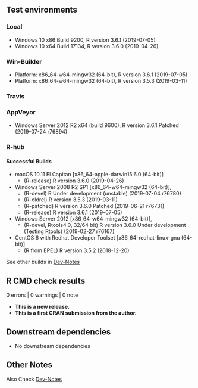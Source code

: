 ## Test environments

### Local

* Windows 10 x86 Build 9200, R version 3.6.1 (2019-07-05) 
* Windows 10 x64 Build 17134, R version 3.6.0 (2019-04-26) 

### Win-Builder

* Platform: x86_64-w64-mingw32 (64-bit), R version 3.6.1 (2019-07-05)
* Platform: x86_64-w64-mingw32 (64-bit), R version 3.5.3 (2019-03-11)

### Travis

### AppVeyor

* Windows Server 2012 R2 x64 (build 9600), R version 3.6.1 Patched (2019-07-24 r76894) 

### R-hub

#### Successful Builds 

* macOS 10.11 El Capitan [x86_64-apple-darwin15.6.0 (64-bit)]
  * (R-release) R version 3.6.0 (2019-04-26)
* Windows Server 2008 R2 SP1 [x86_64-w64-mingw32 (64-bit)], 
  * (R-devel) R Under development (unstable) (2019-07-04 r76780)
  * (R-oldrel) R version 3.5.3 (2019-03-11)
  * (R-patched) R version 3.6.0 Patched (2019-06-21 r76731)
  * (R-release) R version 3.6.1 (2019-07-05)
* Windows Server 2012 [x86_64-w64-mingw32 (64-bit)],
  * (R-devel, Rtools4.0, 32/64 bit) R version 3.6.0 Under development (Testing Rtools) (2019-02-27 r76167)
* CentOS 6 with Redhat Developer Toolset [x86_64-redhat-linux-gnu (64-bit)]
  * (R from EPEL) R version 3.5.2 (2018-12-20)

See other builds in [Dev-Notes](https://github.com/r-rudra/tidycells/blob/master/dev-notes.md)


## R CMD check results

0 errors | 0 warnings | 0 note

* **This is a new release.**
* **This is a first CRAN submission from the author.**

## Downstream dependencies

* No downstream dependencies

## Other Notes
Also Check [Dev-Notes](https://github.com/r-rudra/tidycells/blob/master/dev-notes.md)
